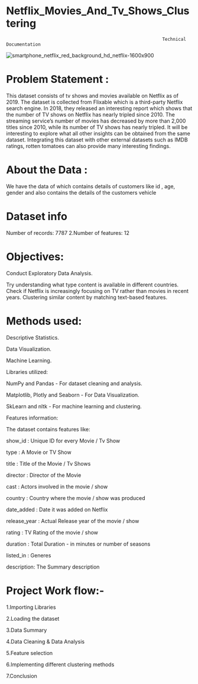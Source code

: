 # Netflix_Movies_And_Tv_Shows_Clustering
                                                               Technical Documentation

![smartphone_netflix_red_background_hd_netflix-1600x900](https://user-images.githubusercontent.com/90696788/232040265-173a8e6e-9092-4cf4-ad7a-661ae8c4a66f.jpg)


# Problem Statement :

This dataset consists of tv shows and movies available on Netflix as of 2019. The dataset is collected from Flixable which is a third-party Netflix search engine.
In 2018, they released an interesting report which shows that the number of TV shows on Netflix has nearly tripled since 2010. The streaming service’s number of movies has decreased by more than 2,000 titles since 2010, while its number of TV shows has nearly tripled. It will be interesting to explore what all other insights can be obtained from the same dataset.
Integrating this dataset with other external datasets such as IMDB ratings, rotten tomatoes can also provide many interesting findings.

# About the Data :
We have the data of which contains details of customers like id , age, gender and also contains the details of the customers vehicle

# Dataset info

Number of records: 7787
2.Number of features: 12


# Objectives:

Conduct Exploratory Data Analysis.

Try understanding what type content is available in different countries.
Check if Netflix is increasingly focusing on TV rather than movies in recent years.
Clustering similar content by matching text-based features.

# Methods used:

Descriptive Statistics.

Data Visualization.

Machine Learning.

Libraries utilized:

NumPy and Pandas - For dataset cleaning and analysis.

Matplotlib, Plotly and Seaborn - For Data Visualization.

SkLearn and nltk - For machine learning and clustering.

Features information:

The dataset contains features like:

show_id : Unique ID for every Movie / Tv Show

type : A Movie or TV Show

title : Title of the Movie / Tv Shows

director : Director of the Movie

cast : Actors involved in the movie / show

country : Country where the movie / show was produced

date_added : Date it was added on Netflix

release_year : Actual Release year of the movie / show

rating : TV Rating of the movie / show

duration : Total Duration - in minutes or number of seasons

listed_in : Generes

description: The Summary description

# Project Work flow:-

1.Importing Libraries

2.Loading the dataset

3.Data Summary

4.Data Cleaning & Data Analysis

5.Feature selection

6.Implementing different clustering methods

7.Conclusion

